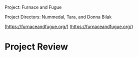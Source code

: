 Project: Furnace and Fugue

Project Directors: Nummedal, Tara, and Donna Bilak

[https://furnaceandfugue.org/] (https://furnaceandfugue.org/)

# Project Review
